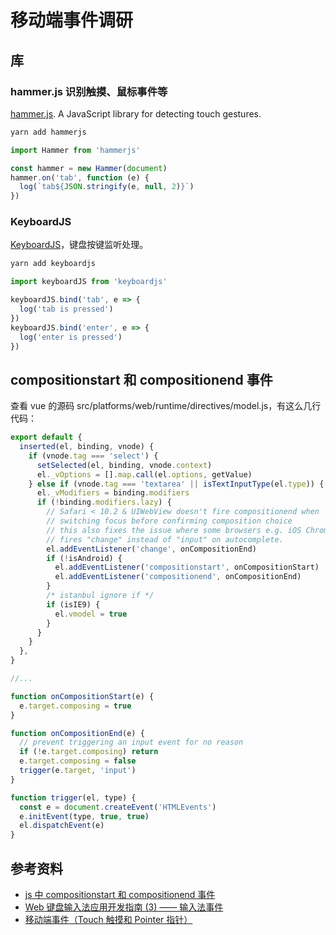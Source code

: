 # 移动端事件调研

## 库

### hammer.js 识别触摸、鼠标事件等

[hammer.js](https://github.com/hammerjs/hammer.js). A JavaScript library for detecting touch gestures.

```sh
yarn add hammerjs
```

```js
import Hammer from 'hammerjs'

const hammer = new Hammer(document)
hammer.on('tab', function (e) {
  log(`tab${JSON.stringify(e, null, 2)}`)
})
```

### KeyboardJS

[KeyboardJS](https://github.com/RobertWHurst/KeyboardJS)，键盘按键监听处理。

```sh
yarn add keyboardjs
```

```js
import keyboardJS from 'keyboardjs'

keyboardJS.bind('tab', e => {
  log('tab is pressed')
})
keyboardJS.bind('enter', e => {
  log('enter is pressed')
})
```

## compositionstart 和 compositionend 事件

查看 vue 的源码 src/platforms/web/runtime/directives/model.js，有这么几行代码：

```js
export default {
  inserted(el, binding, vnode) {
    if (vnode.tag === 'select') {
      setSelected(el, binding, vnode.context)
      el._vOptions = [].map.call(el.options, getValue)
    } else if (vnode.tag === 'textarea' || isTextInputType(el.type)) {
      el._vModifiers = binding.modifiers
      if (!binding.modifiers.lazy) {
        // Safari < 10.2 & UIWebView doesn't fire compositionend when
        // switching focus before confirming composition choice
        // this also fixes the issue where some browsers e.g. iOS Chrome
        // fires "change" instead of "input" on autocomplete.
        el.addEventListener('change', onCompositionEnd)
        if (!isAndroid) {
          el.addEventListener('compositionstart', onCompositionStart)
          el.addEventListener('compositionend', onCompositionEnd)
        }
        /* istanbul ignore if */
        if (isIE9) {
          el.vmodel = true
        }
      }
    }
  },
}

//...

function onCompositionStart(e) {
  e.target.composing = true
}

function onCompositionEnd(e) {
  // prevent triggering an input event for no reason
  if (!e.target.composing) return
  e.target.composing = false
  trigger(e.target, 'input')
}

function trigger(el, type) {
  const e = document.createEvent('HTMLEvents')
  e.initEvent(type, true, true)
  el.dispatchEvent(e)
}
```

## 参考资料

- [js 中 compositionstart 和 compositionend 事件](https://juejin.cn/post/6966423577168248869)
- [Web 键盘输入法应用开发指南 (3) —— 输入法事件](https://xie.infoq.cn/article/49640d0f3c0ba0d793f6b7501)
- [移动端事件（Touch 触摸和 Pointer 指针）](https://juejin.cn/post/7039723755806916638)
